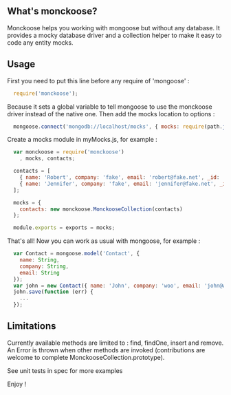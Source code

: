 ## What's monckoose?

  Monckoose helps you working with mongoose but without any database.
  It provides a mocky database driver and a collection helper to make it easy to code any entity mocks.

## Usage

First you need to put this line before any require of 'mongoose' :

```javascript
  require('monckoose');
```

Because it sets a global variable to tell mongoose to use the monckoose driver instead of the native one.
Then add the mocks location to options :

```javascript
  mongoose.connect('mongodb://localhost/mocks', { mocks: require(path.join(__dirname, 'myMocks')) });
```

Create a mocks module in myMocks.js, for example :

```javascript
  var monckoose = require('monckoose')
    , mocks, contacts;

  contacts = [
    { name: 'Robert', company: 'fake', email: 'robert@fake.net', _id: '51605fe1779ade6334000009', __v: 0 },
    { name: 'Jennifer', company: 'fake', email: 'jennifer@fake.net', _id: '51605fe1779ade6334000004', __v: 0 }
  ];

  mocks = {
    contacts: new monckoose.MonckooseCollection(contacts)
  };

  module.exports = exports = mocks;
```

That's all! Now you can work as usual with mongoose, for example :

```javascript
  var Contact = mongoose.model('Contact', {
    name: String,
    company: String,
    email: String
  });
  var john = new Contact({ name: 'John', company: 'woo', email: 'john@woo.org' });
  john.save(function (err) {
    ...
  });
```

## Limitations

Currently available methods are limited to : find, findOne, insert and remove.
An Error is thrown when other methods are invoked (contributions are welcome to complete MonckooseCollection.prototype).


See unit tests in spec for more examples

Enjoy !
